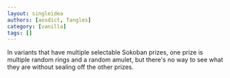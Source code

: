 ```yaml
---
layout: singleidea
authors: [aosdict, Tangles]
category: [vanilla]
tags: []
---
```

In variants that have multiple selectable Sokoban prizes, one prize is multiple random rings and a random amulet, but there's no way to see what they are without sealing off the other prizes.
